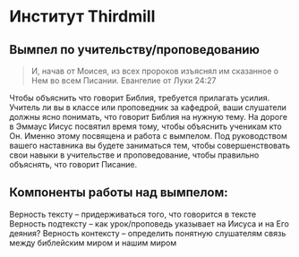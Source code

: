 
# Институт Thirdmill## Вымпел по учительству/проповедованию

> И, начав от Моисея, из всех пророков изъяснял им сказанное о Нем во всем Писании.Евангелие от Луки 24:27

Чтобы объяснить что говорит Библия, требуется прилагать усилия. Учитель ли вы в классе или проповедник за кафедрой, ваши слушатели должны ясно понимать, что говорит Библия на нужную тему. На дороге в Эммаус Иисус посвятил время тому, чтобыобъяснить ученикам кто Он. Именно этому посвящена и работа с вымпелом. Под руководством вашего наставника вы будете заниматься тем, чтобы совершенствовать свои навыки в учительстве и проповедование, чтобы правильно объяснять, что говоритПисание.

## Компоненты работы над вымпелом:

Верность тексту – придерживаться того, что говорится в текстеВерность подтексту – как урок/проповедь указывает на Иисуса и на Его деяния?Верность контексту – определить понятную слушателям связь между библейским миром и нашим миром
